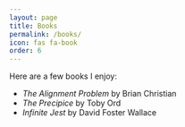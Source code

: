```yaml
---
layout: page
title: Books
permalink: /books/
icon: fas fa-book
order: 6
---
```


Here are a few books I enjoy:

- *The Alignment Problem* by Brian Christian
- *The Precipice* by Toby Ord
- *Infinite Jest* by David Foster Wallace
